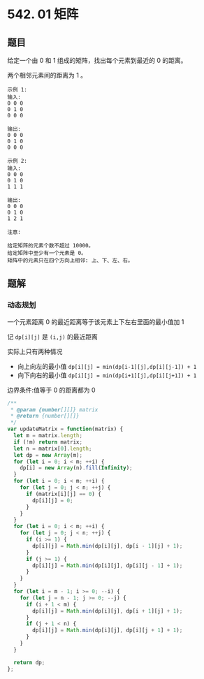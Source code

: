 # 542. 01 矩阵

## 题目

给定一个由 0 和 1 组成的矩阵，找出每个元素到最近的 0 的距离。

两个相邻元素间的距离为 1 。

```
示例 1:
输入:
0 0 0
0 1 0
0 0 0

输出:
0 0 0
0 1 0
0 0 0

示例 2:
输入:
0 0 0
0 1 0
1 1 1

输出:
0 0 0
0 1 0
1 2 1

注意:

给定矩阵的元素个数不超过 10000。
给定矩阵中至少有一个元素是 0。
矩阵中的元素只在四个方向上相邻: 上、下、左、右。
```

## 题解

### 动态规划

一个元素距离 0 的最近距离等于该元素上下左右里面的最小值加 1

记 `dp[i][j]` 是 `(i,j)` 的最近距离

实际上只有两种情况

- 向上向左的最小值 `dp[i][j] = min(dp[i-1][j],dp[i][j-1]) + 1`
- 向下向右的最小值 `dp[i][j] = min(dp[i+1][j],dp[i][j+1]) + 1`

边界条件:值等于 0 的距离都为 0

```JavaScript
/**
 * @param {number[][]} matrix
 * @return {number[][]}
 */
var updateMatrix = function(matrix) {
  let m = matrix.length;
  if (!m) return matrix;
  let n = matrix[0].length;
  let dp = new Array(m);
  for (let i = 0; i < m; ++i) {
    dp[i] = new Array(n).fill(Infinity);
  }
  for (let i = 0; i < m; ++i) {
    for (let j = 0; j < n; ++j) {
      if (matrix[i][j] == 0) {
        dp[i][j] = 0;
      }
    }
  }
  for (let i = 0; i < m; ++i) {
    for (let j = 0; j < n; ++j) {
      if (i >= 1) {
        dp[i][j] = Math.min(dp[i][j], dp[i - 1][j] + 1);
      }
      if (j >= 1) {
        dp[i][j] = Math.min(dp[i][j], dp[i][j - 1] + 1);
      }
    }
  }
  for (let i = m - 1; i >= 0; --i) {
    for (let j = n - 1; j >= 0; --j) {
      if (i + 1 < m) {
        dp[i][j] = Math.min(dp[i][j], dp[i + 1][j] + 1);
      }
      if (j + 1 < n) {
        dp[i][j] = Math.min(dp[i][j], dp[i][j + 1] + 1);
      }
    }
  }

  return dp;
};

```
